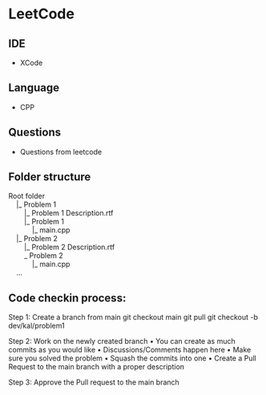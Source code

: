 # LeetCode
## IDE
- XCode

## Language
- CPP

## Questions
- Questions from leetcode

## Folder structure
Root folder  
&nbsp;&nbsp;&nbsp;&nbsp;|_ Problem 1  
&nbsp;&nbsp;&nbsp;&nbsp;&nbsp;&nbsp;&nbsp;&nbsp;|_ Problem 1 Description.rtf  
&nbsp;&nbsp;&nbsp;&nbsp;&nbsp;&nbsp;&nbsp;&nbsp;|_ Problem 1  
&nbsp;&nbsp;&nbsp;&nbsp;&nbsp;&nbsp;&nbsp;&nbsp;&nbsp;&nbsp;&nbsp;&nbsp;|_ main.cpp  
&nbsp;&nbsp;&nbsp;&nbsp;|_ Problem 2  
&nbsp;&nbsp;&nbsp;&nbsp;&nbsp;&nbsp;&nbsp;&nbsp;|_ Problem 2 Description.rtf  
&nbsp;&nbsp;&nbsp;&nbsp;&nbsp;&nbsp;&nbsp;&nbsp;_ Problem 2  
&nbsp;&nbsp;&nbsp;&nbsp;&nbsp;&nbsp;&nbsp;&nbsp;&nbsp;&nbsp;&nbsp;&nbsp;|_ main.cpp  
&nbsp;&nbsp;&nbsp;&nbsp;...  


## Code checkin process:

Step 1: Create a branch from main
		git checkout main
		git pull
		git checkout -b dev/kal/problem1

Step 2: Work on the newly created branch 
	•	You can create as much commits as you would like
	•	Discussions/Comments happen here
	•	Make sure you solved the problem
	•	Squash the commits into one
	•	Create a Pull Request to the main branch with a proper description

Step 3: Approve the Pull request to the main branch 




